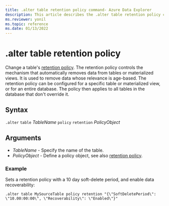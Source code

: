 ```yaml
---
title: .alter table retention policy command- Azure Data Explorer
description: This article describes the .alter table retention policy command in Azure Data Explorer.
ms.reviewer: yonil
ms.topic: reference
ms.date: 01/13/2022
---
```

# .alter table retention policy

Change a table's [retention policy](retentionpolicy.md). The retention policy controls the mechanism that automatically removes data from tables or materialized views. It is used to remove data whose relevance is age-based. The retention policy can be configured for a specific table or materialized view, or for an entire database. The policy then applies to all tables in the database that don't override it.

## Syntax

`.alter` `table` *TableName* `policy` `retention` *PolicyObject*

## Arguments

- *TableName* - Specify the name of the table.  
- *PolicyObject* - Define a policy object, see also  [retention policy](retentionpolicy.md).

### Example

Sets a retention policy with a 10 day soft-delete period, and enable data recoverability:

```kusto
.alter table MySourceTable policy retention "{\"SoftDeletePeriod\": \"10.00:00:00\", \"Recoverability\": \"Enabled\"}"
```

